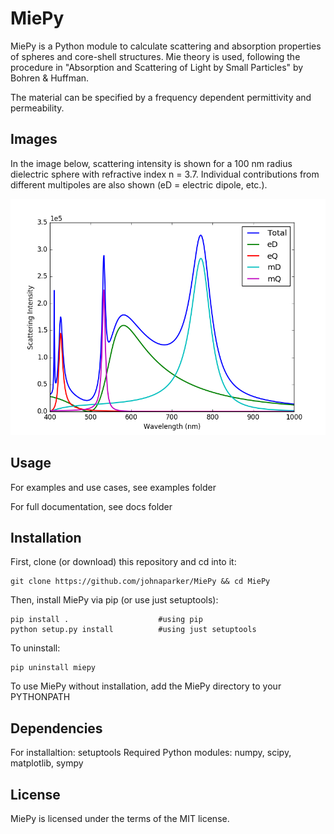 MiePy
==============
MiePy is a Python module to calculate scattering and absorption properties of spheres and core-shell structures. Mie theory is used, following the procedure in "Absorption and Scattering of Light by Small Particles" by Bohren & Huffman.

The material can be specified by a frequency dependent permittivity and permeability.


Images
--------------
In the image below, scattering intensity is shown for a 100 nm radius dielectric sphere with refractive index n = 3.7. Individual contributions from different multipoles are also shown (eD = electric dipole, etc.).

<p align="center">
  <img src="images/sphere_scattering.png?raw=true" width="600">
</p>


Usage
--------------

For examples and use cases, see examples folder

For full documentation, see docs folder


Installation
--------------
First, clone (or download) this repository and cd into it:

```shell
git clone https://github.com/johnaparker/MiePy && cd MiePy
```

Then, install MiePy via pip (or use just setuptools):

```shell
pip install .                    #using pip
python setup.py install          #using just setuptools
```

To uninstall:

```shell
pip uninstall miepy 
```

To use MiePy without installation, add the MiePy directory to your PYTHONPATH


Dependencies
--------------
For installaltion: setuptools
Required Python modules: numpy, scipy, matplotlib, sympy


License
--------------
MiePy is licensed under the terms of the MIT license.
